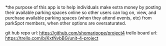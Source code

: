 *the purpose of this app is to help individuals make extra money by posting their available parking spaces online so other users can log on, view, and purchase available parking spaces (when they attend events, etc) from parkSpot members, when other options are oversaturated.

git hub repo url: https://github.com/shomaripope/project4
trello board url: https://trello.com/b/KxtNvbBG/unit-4-project
